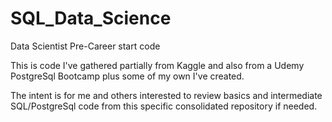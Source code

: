 # SQL_Data_Science
Data Scientist Pre-Career start code

This is code I've gathered partially from Kaggle and also from a Udemy PostgreSql Bootcamp plus some of my own I've created.

The intent is for me and others interested to review basics and intermediate SQL/PostgreSql code from this specific consolidated repository if needed.
